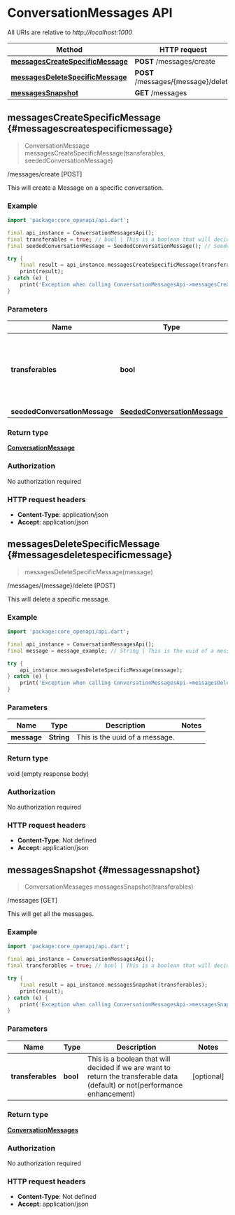 # ConversationMessages API

All URIs are relative to *http://localhost:1000*

Method | HTTP request | Description
------------- | ------------- | -------------
[**messagesCreateSpecificMessage**](ConversationMessagesApi#messagescreatespecificmessage) | **POST** /messages/create | /messages/create [POST]
[**messagesDeleteSpecificMessage**](ConversationMessagesApi#messagesdeletespecificmessage) | **POST** /messages/\{message\}/delete | /messages/\{message\}/delete [POST]
[**messagesSnapshot**](ConversationMessagesApi#messagessnapshot) | **GET** /messages | /messages [GET]


## **messagesCreateSpecificMessage** {#messagescreatespecificmessage}
> ConversationMessage messagesCreateSpecificMessage(transferables, seededConversationMessage)

/messages/create [POST]

This will create a Message on a specific conversation.

### Example
```dart
import 'package:core_openapi/api.dart';

final api_instance = ConversationMessagesApi();
final transferables = true; // bool | This is a boolean that will decided if we are want to return the transferable data (default) or not(performance enhancement)
final seededConversationMessage = SeededConversationMessage(); // SeededConversationMessage | 

try {
    final result = api_instance.messagesCreateSpecificMessage(transferables, seededConversationMessage);
    print(result);
} catch (e) {
    print('Exception when calling ConversationMessagesApi->messagesCreateSpecificMessage: $e\n');
}
```

### Parameters

Name | Type | Description  | Notes
------------- | ------------- | ------------- | -------------
 **transferables** | **bool**| This is a boolean that will decided if we are want to return the transferable data (default) or not(performance enhancement) | [optional] 
 **seededConversationMessage** | [**SeededConversationMessage**](../models/SeededConversationMessage)|  | [optional] 

### Return type

[**ConversationMessage**](../models/ConversationMessage)

### Authorization

No authorization required

### HTTP request headers

 - **Content-Type**: application/json
 - **Accept**: application/json



## **messagesDeleteSpecificMessage** {#messagesdeletespecificmessage}
> messagesDeleteSpecificMessage(message)

/messages/\{message\}/delete [POST]

This will delete a specific message.

### Example
```dart
import 'package:core_openapi/api.dart';

final api_instance = ConversationMessagesApi();
final message = message_example; // String | This is the uuid of a message.

try {
    api_instance.messagesDeleteSpecificMessage(message);
} catch (e) {
    print('Exception when calling ConversationMessagesApi->messagesDeleteSpecificMessage: $e\n');
}
```

### Parameters

Name | Type | Description  | Notes
------------- | ------------- | ------------- | -------------
 **message** | **String**| This is the uuid of a message. | 

### Return type

void (empty response body)

### Authorization

No authorization required

### HTTP request headers

 - **Content-Type**: Not defined
 - **Accept**: application/json



## **messagesSnapshot** {#messagessnapshot}
> ConversationMessages messagesSnapshot(transferables)

/messages [GET]

This will get all the messages.

### Example
```dart
import 'package:core_openapi/api.dart';

final api_instance = ConversationMessagesApi();
final transferables = true; // bool | This is a boolean that will decided if we are want to return the transferable data (default) or not(performance enhancement)

try {
    final result = api_instance.messagesSnapshot(transferables);
    print(result);
} catch (e) {
    print('Exception when calling ConversationMessagesApi->messagesSnapshot: $e\n');
}
```

### Parameters

Name | Type | Description  | Notes
------------- | ------------- | ------------- | -------------
 **transferables** | **bool**| This is a boolean that will decided if we are want to return the transferable data (default) or not(performance enhancement) | [optional] 

### Return type

[**ConversationMessages**](../models/ConversationMessages)

### Authorization

No authorization required

### HTTP request headers

 - **Content-Type**: Not defined
 - **Accept**: application/json



